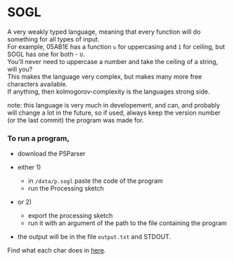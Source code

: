 # SOGL
A very weakly typed language, meaning that every function will do something for all types of input.  
For example, 05AB1E has a function `u` for uppercasing and `î` for ceiling, but SOGL has one for both - `U`.  
You'll never need to uppercase a number and take the ceiling of a string, will you?  
This makes the language very complex, but makes many more free characters available.  
If anything, then kolmogorov-complexity is the languages strong side.  

note: this language is very much in developement, and can, and probably will change a lot in the future, so if used, always keep the version number (or the last commit) the program was made for.

### To run a program, 

- download the P5Parser

- either 1)
  - in `/data/p.sogl` paste the code of the program
  - run the Processing sketch

- or 2)
  - export the processing sketch
  - run it with an argument of the path to the file containing the program
- the output will be in the file `output.txt` and STDOUT.

Find what each char does in [here](https://github.com/dzaima/SOGL/blob/master/charDefsParser/data/charDefs.txt).
